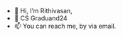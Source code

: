 - 👋 Hi, I’m Rithivasan,
- 🏫 CS Graduand24
- 📫 You can reach me, by via email.

<!---
itsrithivasan/itsrithivasan is a ✨ special ✨ repository because its `README.md` (this file) appears on your GitHub profile.
You can click the Preview link to take a look at your changes.
--->
